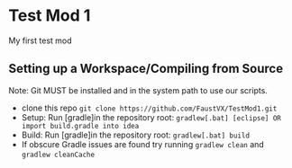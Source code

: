 Test Mod 1
===========

My first test mod

## Setting up a Workspace/Compiling from Source
Note: Git MUST be installed and in the system path to use our scripts.
* clone this repo `git clone https://github.com/FaustVX/TestMod1.git`
* Setup: Run [gradle]in the repository root: `gradlew[.bat] [eclipse] OR import build.gradle into idea`
* Build: Run [gradle]in the repository root: `gradlew[.bat] build`
* If obscure Gradle issues are found try running `gradlew clean` and `gradlew cleanCache`